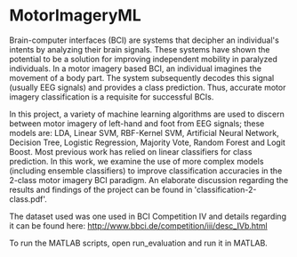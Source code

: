 # MotorImageryML
Brain-computer interfaces (BCI) are systems that decipher an individual's intents by analyzing their brain signals. These systems have shown the potential to be a solution for improving independent mobility in paralyzed individuals. In a motor imagery based BCI, an individual imagines the movement of a body part. The system subsequently decodes this signal (usually EEG signals) and provides a class prediction. Thus, accurate motor imagery classification is a requisite for successful BCIs. 

In this project, a variety of machine learning algorithms are used to discern between motor imagery of left-hand and foot from EEG signals; these models are: LDA, Linear SVM, RBF-Kernel SVM, Artificial Neural Network, Decision Tree, Logistic Regression, Majority Vote, Random Forest and Logit Boost. Most previous work has relied on linear classifiers for class prediction. In this work, we examine the use of more complex models (including ensemble classifiers) to improve classification accuracies in the 2-class motor imagery BCI paradigm. An elaborate discussion regarding the results and findings of the project can be found in 'classification-2-class.pdf'.

The dataset used was one used in BCI Competition IV and details regarding it can be found here: http://www.bbci.de/competition/iii/desc_IVb.html

To run the MATLAB scripts, open run_evaluation and run it in MATLAB.